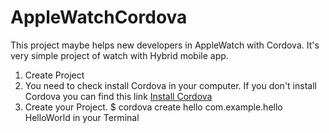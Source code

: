 # AppleWatchCordova

This project maybe helps new developers in AppleWatch with Cordova. It's very simple project of watch with Hybrid mobile app.

1. Create Project
  1. You need to check install Cordova in your computer. If you don't install Cordova you can find this link [Install Cordova](https://cordova.apache.org/docs/en/4.0.0/guide_cli_index.md.html)
  2. Create your Project.
        $ cordova create hello com.example.hello HelloWorld in your Terminal
